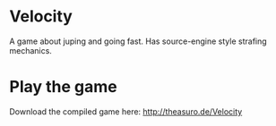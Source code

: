 Velocity
========

A game about juping and going fast. Has source-engine style strafing mechanics.

Play the game
=======

Download the compiled game here: http://theasuro.de/Velocity
